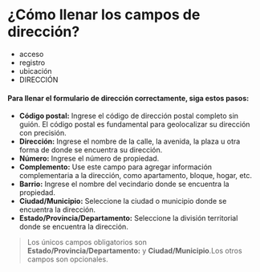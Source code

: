 # ¿Cómo llenar los campos de dirección?

- acceso
- registro
- ubicación
- DIRECCIÓN

#### **Para llenar el formulario de dirección correctamente, siga estos pasos:**

* **Código postal:** Ingrese el código de dirección postal completo sin guión. El código postal es fundamental para geolocalizar su dirección con precisión.
* **Dirección:** Ingrese el nombre de la calle, la avenida, la plaza u otra forma de donde se encuentra su dirección.
* **Número:** Ingrese el número de propiedad.
* **Complemento:** Use este campo para agregar información complementaria a la dirección, como apartamento, bloque, hogar, etc.
* **Barrio:** Ingrese el nombre del vecindario donde se encuentra la propiedad.
* **Ciudad/Municipio:** Seleccione la ciudad o municipio donde se encuentra la dirección.
* **Estado/Provincia/Departamento:** Seleccione la división territorial donde se encuentra la dirección.

> Los únicos campos obligatorios son **Estado/Provincia/Departamento:** y **Ciudad/Municipio**.Los otros campos son opcionales.
